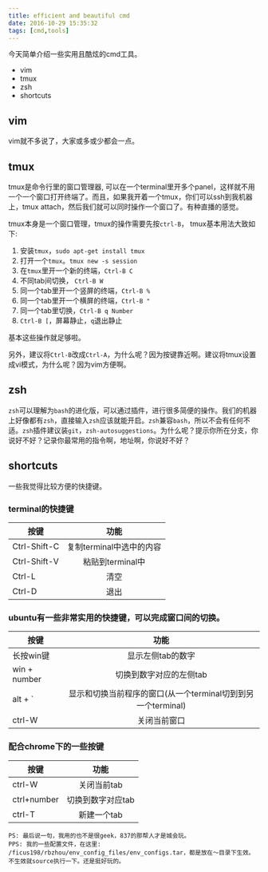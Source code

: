 ```yaml
---
title: efficient and beautiful cmd
date: 2016-10-29 15:35:32
tags: [cmd,tools]
---
```


今天简单介绍一些实用且酷炫的cmd工具。
* vim
* tmux
* zsh
* shortcuts

## vim
vim就不多说了，大家或多或少都会一点。

## tmux
tmux是命令行里的窗口管理器, 可以在一个terminal里开多个panel，这样就不用一个一个窗口打开终端了。而且，如果我开着一个tmux，你们可以ssh到我机器上，tmux attach，然后我们就可以同时操作一个窗口了。有种直播的感觉。

<!-- more -->

tmux本身是一个窗口管理，tmux的操作需要先按`ctrl-B`，
tmux基本用法大致如下:

1. 安装`tmux`，`sudo apt-get install tmux`
2. 打开一个`tmux`。`tmux new -s session`
3. 在`tmux`里开一个新的终端，`Ctrl-B C`
4. 不同tab间切换， `Ctrl-B W`
5. 同一个tab里开一个竖屏的终端，`Ctrl-B %`
6. 同一个tab里开一个横屏的终端，`Ctrl-B "`
7. 同一个tab里切换，`Ctrl-B q Number`
8. `Ctrl-B [`，屏幕静止，`q`退出静止

基本这些操作就足够啦。

另外，建议将`Ctrl-B`改成`Ctrl-A`，为什么呢？因为按键靠近啊。建议将tmux设置成vi模式，为什么呢？因为vim方便啊。

## zsh

`zsh`可以理解为`bash`的进化版，可以通过插件，进行很多简便的操作。我们的机器上好像都有`zsh`，直接输入`zsh`应该就能开启。`zsh`兼容`bash`，所以不会有任何不适。`zsh`插件建议装`git`，`zsh-autosuggestions`。为什么呢？提示你所在分支，你说好不好？记录你最常用的指令啊，地址啊，你说好不好？

## shortcuts

一些我觉得比较方便的快捷键。

### terminal的快捷键

| 按键   |      功能     |
|----------|:-------------:|
| Ctrl-Shift-C |  复制terminal中选中的内容   |
| Ctrl-Shift-V |  粘贴到terminal中			|
| Ctrl-L	   |  清空					|
| Ctrl-D	   |  退出					|

### ubuntu有一些非常实用的快捷键，可以完成窗口间的切换。

| 按键   |      功能     |
|----------|:-------------:|
| 长按win键 |  显示左侧tab的数字   |
| win + number| 切换到数字对应的左侧tab |
| alt + \`  | 显示和切换当前程序的窗口(从一个terminal切到到另一个terminal) |
| ctrl-W	| 关闭当前窗口	|

### 配合chrome下的一些按键

| 按键   |      功能     |
|----------		|:-------------:|
| ctrl-W 		| 关闭当前tab     |
| ctrl+number	| 切换到数字对应tab 	|
| ctrl-T 		| 新建一个tab	|

```
PS: 最后说一句，我用的也不是很geek，837的那帮人才是城会玩。
PPS: 我的一些配置文件，在这里: /ficus198/rbzhou/env_config_files/env_configs.tar，都是放在～目录下生效。不生效就source执行一下。还是挺好玩的。
```
